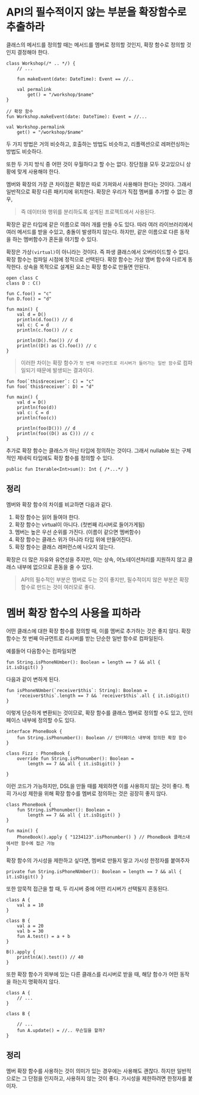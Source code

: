 # API의 필수적이지 않는 부분을 확장함수로 추출하라

클래스의 메서드를 정의할 때는 메서드를 멤버로 정의할 것인지, 확장 함수로 정의할 것인지 결정해야 한다.

```
class Workshop(/* .. */) {
	// ...

    fun makeEvent(date: DateTime): Event == //..

    val permalink
    	get() = "/workshop/$name"
}

// 확장 함수
fun Workshop.makeEvent(date: DateTime): Event = //...

val Workshop.permalink
	get() = "/workshop/$name"
```

두 가지 방법은 거의 비슷하고, 호출하는 방법도 비슷하고, 리플렉션으로 레퍼런싱하는 방법도 비슷하다.

또한 두 가지 방식 중 어떤 것이 우월하다고 할 수는 없다. 장단점을 모두 갖고있으니 상황에 맞게 사용해야 한다.

멤버와 확장의 가장 큰 차이점은 확장은 따로 가져와서 사용해야 한다는 것이다. 그래서 일반적으로 확장 다른 패키지에 위치한다. 확장은 우리가 직접 멤버를 추가할 수 없는 경우,

> 즉 데이터와 행위를 분리하도록 설계된 프로젝트에서 사용된다.

확장은 같은 타입에 같은 이름으로 여러 개를 만들 수도 있다. 따라 여러 라이브러리에서 여러 메서드를 받을 수있고, 충돌이 발생하지 않는다. 하지만, 같은 이름으로 다른 동작을 하는 멤버함수가 혼돈을 야기할 수 있다.

확장은 가상`(virtual)`이 아니라는 것이다. 즉 파생 클래스에서 오버라이드할 수 없다. 확장 함수는 컴파일 시점에 정적으로 선택된다. 확장 함수는 가상 멤버 함수와 다르게 동작한다. 상속을 목적으로 설계된 요소는 확장 함수로 만들면 안된다.

```
open class C
class D : C()

fun C.foo() = "c"
fun D.foo() = "d"

fun main() {
    val d = D()
    println(d.foo()) // d
    val c: C = d
    println(c.foo()) // c

    println(D().foo()) // d
    println((D() as C).foo()) // c
}
```

> 이러한 차이는 확장 함수가 `첫 번째 아규먼트로 리시버가 들어가는 일반 함수`로 컴파일되기 때문에 발생되는 결과이다.

```
fun foo(`this$receiver`: C) = "c"
fun foo(`this$receiver`: D) = "d"

fun main() {
    val d = D()
    println(foo(d))
    val c: C = d
    println(foo(c))

    println(foo(D())) // d
    println(foo((D() as C))) // c
}
```

추가로 확장 함수는 클래스가 아닌 타입에 정의하는 것이다. 그래서 nullable 또는 구체적인 제네릭 타입에도 확장 함수를 정의할 수 있다.

```
public fun Iterable<Int>sum(): Int { /*...*/ }
```

## 정리

멤버와 확장 함수의 차이를 비교하면 다음과 같다.

1. 확장 함수는 읽어 들여야 한다.
2. 확장 함수는 virtual이 아니다. (첫번째 리시버로 들어가게됨)
3. 멤버는 높은 우선 순위를 가진다. (이름이 같으면 멤버함수)
4. 확장 함수는 클래스 위가 아니라 타입 위에 만들어진다.
5. 확장 함수는 클래스 레퍼런스에 나오지 않는다.

확장은 더 많은 자유와 유연성을 주지만, 이는 상속, 어노테이션처리를 지원하지 않고 클래스 내부에 없으므로 혼동을 줄 수 있다.

> API의 필수적인 부분은 멤버로 두는 것이 좋지만, 필수적이지 않은 부분은 확장 함수로 만드는 것이 여러모로 좋다.

# 멤버 확장 함수의 사용을 피하라

어떤 클래스에 대한 확장 함수를 정의할 때, 이를 멤버로 추가하는 것은 좋지 않다. 확장함수는 첫 번째 아규먼트로 리시버를 받는 단순한 일반 함수로 컴파일된다.

예를들어 다음함수는 컴파일되면

```
fun String.isPhoneNUmber(): Boolean = length == 7 && all { it.isDigit() }
```

다음과 같이 변하게 된다.

```
fun isPhoneNUmber(`receiver$this`: String): Boolean =
    `receiver$this`.length == 7 && `receiver$this`.all { it.isDigit() }
```

이렇게 단순하게 변환되는 것이므로, 확장 함수를 클래스 멤버로 정의할 수도 있고, 인터페이스 내부에 정의할 수도 있다.

```
interface PhoneBook {
    fun String.isPhonumber(): Boolean // 인터페이스 내부에 정의한 확장 함수
}

class Fizz : PhoneBook {
    override fun String.isPhonumber(): Boolean =
        length == 7 && all { it.isDigit() }

}
```

이런 코드가 가능하지만, DSL을 만들 때를 제외하면 이를 사용하지 않는 것이 좋다. 특히 가시성 제한을 위해 확장 함수를 멤버로 정의하는 것은 굉장히 좋지 않다.

```
class PhoneBook {
    fun String.isPhonumber(): Boolean =
        length == 7 && all { it.isDigit() }
}

fun main() {
    PhoneBook().apply { "1234123".isPhonumber() } // PhoneBook 클래스내에서만 함수에 접근 가능
}
```

확장 함수의 가시성을 제한하고 싶다면, 멤버로 만들지 말고 가시성 한정자를 붙여주자

```
private fun String.isPhoneNUmber(): Boolean = length == 7 && all { it.isDigit() }
```

또한 암묵적 접근을 할 때, 두 리시버 중에 어떤 리시버가 선택될지 혼동된다.

```
class A {
    val a = 10
}

class B {
    val a = 20
    val b = 30
    fun A.test() = a + b
}

B().apply {
	println(A().test()) // 40
}
```

또한 확장 함수가 외부에 있는 다른 클래스를 리시버로 받을 때, 해당 함수가 어떤 동작을 하는지 명확하지 않다.

```
class A {
	// ...
}

class B {

    // ...
    fun A.update() = //.. 무슨일을 할까?
}
```

## 정리

멤버 확장 함수를 사용하는 것이 의미가 있는 경우에는 사용해도 괜찮다. 하지만 일반적으로는 그 단점을 인지하고, 사용하지 않는 것이 좋다. 가시성을 제한하려면 한정자를 붙이자.
